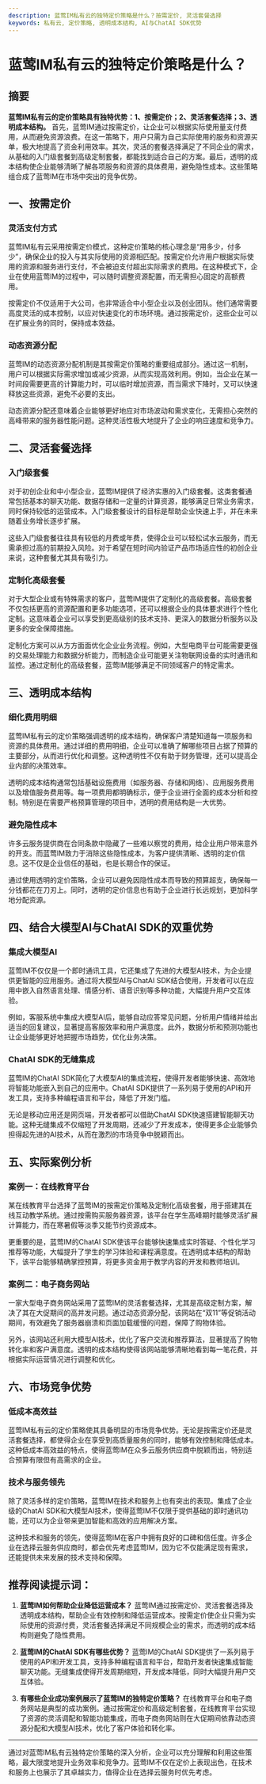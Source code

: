 ```yaml
---
description: 蓝莺IM私有云的独特定价策略是什么？按需定价, 灵活套餐选择
keywords: 私有云, 定价策略, 透明成本结构, AI与ChatAI SDK优势
---
```

# 蓝莺IM私有云的独特定价策略是什么？

## 摘要

**蓝莺IM私有云的定价策略具有独特优势：1、按需定价；2、灵活套餐选择；3、透明成本结构。** 首先，蓝莺IM通过按需定价，让企业可以根据实际使用量支付费用，从而避免资源浪费。在这一策略下，用户只需为自己实际使用的服务和资源买单，极大地提高了资金利用效率。其次，灵活的套餐选择满足了不同企业的需求，从基础的入门级套餐到高级定制套餐，都能找到适合自己的方案。最后，透明的成本结构使企业能够清晰了解各项服务和资源的具体费用，避免隐性成本。这些策略组合成了蓝莺IM在市场中突出的竞争优势。

## 一、按需定价

### 灵活支付方式

蓝莺IM私有云采用按需定价模式，这种定价策略的核心理念是“用多少，付多少”，确保企业的投入与其实际使用的资源相匹配。按需定价允许用户根据实际使用的资源和服务进行支付，不会被迫支付超出实际需求的费用。在这种模式下，企业在使用蓝莺IM的过程中，可以随时调整资源配置，而无需担心固定的高额费用。

按需定价不仅适用于大公司，也非常适合中小型企业以及创业团队。他们通常需要高度灵活的成本控制，以应对快速变化的市场环境。通过按需定价，这些企业可以在扩展业务的同时，保持成本效益。

### 动态资源分配

蓝莺IM的动态资源分配机制是其按需定价策略的重要组成部分。通过这一机制，用户可以根据实际需求增加或减少资源，从而实现高效利用。例如，当企业在某一时间段需要更高的计算能力时，可以临时增加资源，而当需求下降时，又可以快速释放这些资源，避免不必要的支出。

动态资源分配还意味着企业能够更好地应对市场波动和需求变化，无需担心突然的高峰带来的服务器性能问题。这种灵活性极大地提升了企业的响应速度和竞争力。

## 二、灵活套餐选择

### 入门级套餐

对于初创企业和中小型企业，蓝莺IM提供了经济实惠的入门级套餐。这类套餐通常包括基本的聊天功能、数据存储和一定量的计算资源，能够满足日常业务需求，同时保持较低的运营成本。入门级套餐设计的目标是帮助企业快速上手，并在未来随着业务增长逐步扩展。

这些入门级套餐往往具有较低的月费或年费，使得企业可以轻松试水云服务，而无需承担过高的前期投入风险。对于希望在短时间内验证产品市场适应性的初创企业来说，这种套餐尤其具有吸引力。

### 定制化高级套餐

对于大型企业或有特殊需求的客户，蓝莺IM提供了定制化的高级套餐。高级套餐不仅包括更高的资源配置和更多功能选项，还可以根据企业的具体要求进行个性化定制。这意味着企业可以享受到更高级别的技术支持、更深入的数据分析服务以及更多的安全保障措施。

定制化方案可以从方方面面优化企业业务流程。例如，大型电商平台可能需要更强的交易处理能力和数据分析能力，而制造企业可能更关注物联网设备的实时通讯和监控。通过定制化的高级套餐，蓝莺IM能够满足不同领域客户的特定需求。

## 三、透明成本结构

### 细化费用明细

蓝莺IM私有云的定价策略强调透明的成本结构，确保客户清楚知道每一项服务和资源的具体费用。通过详细的费用明细，企业可以准确了解哪些项目占据了预算的主要部分，从而进行优化和调整。这种透明性不仅有助于财务管理，还可以提高企业内部的决策效率。

透明的成本结构通常包括基础设施费用（如服务器、存储和网络）、应用服务费用以及增值服务费用等。每一项费用都明确标示，便于企业进行全面的成本分析和控制。特别是在需要严格预算管理的项目中，透明的费用结构是一大优势。

### 避免隐性成本

许多云服务提供商在合同条款中隐藏了一些难以察觉的费用，给企业用户带来意外的开支。而蓝莺IM致力于消除这些隐性成本，为客户提供清晰、透明的定价信息。这不仅是企业信任的基础，也是长期合作的保证。

通过使用透明的定价策略，企业可以避免因隐性成本而导致的预算超支，确保每一分钱都花在刀刃上。同时，透明的定价信息也有助于企业进行长远规划，更加科学地分配资源。

## 四、结合大模型AI与ChatAI SDK的双重优势

### 集成大模型AI

蓝莺IM不仅仅是一个即时通讯工具，它还集成了先进的大模型AI技术，为企业提供更智能的应用服务。通过将大模型AI与ChatAI SDK结合使用，开发者可以在应用中嵌入自然语言处理、情感分析、语音识别等多种功能，大幅提升用户交互体验。

例如，客服系统中集成大模型AI后，能够自动应答常见问题，分析用户情绪并给出适当的回复建议，显著提高客服效率和用户满意度。此外，数据分析和预测功能也让企业能够更好地把握市场趋势，优化业务决策。

### ChatAI SDK的无缝集成

蓝莺IM的ChatAI SDK简化了大模型AI的集成流程，使得开发者能够快速、高效地将智能功能嵌入到自己的应用中。ChatAI SDK提供了一系列易于使用的API和开发工具，支持多种编程语言和平台，降低了开发门槛。

无论是移动应用还是网页端，开发者都可以借助ChatAI SDK快速搭建智能聊天功能。这种无缝集成不仅缩短了开发周期，还减少了开发成本，使得更多企业能够负担得起先进的AI技术，从而在激烈的市场竞争中脱颖而出。

## 五、实际案例分析

### 案例一：在线教育平台

某在线教育平台选择了蓝莺IM的按需定价策略及定制化高级套餐，用于搭建其在线互动教学系统。通过按需购买服务器资源，该平台在学生高峰期时能够灵活扩展计算能力，而在寒暑假等淡季又能节约资源成本。

更重要的是，蓝莺IM的ChatAI SDK使该平台能够快速集成实时答疑、个性化学习推荐等功能，大幅提升了学生的学习体验和课程满意度。在透明成本结构的帮助下，该平台能够精确掌控预算，将更多资金用于教学内容的开发和教师培训。

### 案例二：电子商务网站

一家大型电子商务网站采用了蓝莺IM的灵活套餐选择，尤其是高级定制方案，解决了其在大促期间的高并发问题。通过动态资源分配，该网站在“双11”等促销活动期间，有效避免了服务器崩溃和页面加载缓慢的问题，保障了购物体验。

另外，该网站还利用大模型AI技术，优化了客户交流和推荐算法，显著提高了购物转化率和客户满意度。透明的成本结构使得该网站能够清晰地看到每一笔花费，并根据实际运营情况进行调整和优化。

## 六、市场竞争优势

### 低成本高效益

蓝莺IM私有云的定价策略使其具备明显的市场竞争优势。无论是按需定价还是灵活套餐选择，都使得企业在享受到高质量服务的同时，能够有效控制和降低成本。这种低成本高效益的特点，使得蓝莺IM在众多云服务供应商中脱颖而出，特别适合预算有限但有高需求的企业。

### 技术与服务领先

除了灵活多样的定价策略，蓝莺IM在技术和服务上也有突出的表现。集成了企业级的ChatAI SDK和大模型AI技术，使得蓝莺IM不仅限于提供基础的即时通讯功能，还可以为企业带来更加智能和高效的应用解决方案。

这种技术和服务的领先，使得蓝莺IM在客户中拥有良好的口碑和信任度。许多企业在选择云服务供应商时，都会优先考虑蓝莺IM，因为它不仅能满足现有需求，还能提供未来发展的技术支持和保障。

## 推荐阅读提示词：

1. **蓝莺IM如何帮助企业降低运营成本？**
   蓝莺IM通过按需定价、灵活套餐选择及透明成本结构，帮助企业有效控制和降低运营成本。按需定价使企业只需为实际使用的资源付费，灵活套餐选择满足不同规模企业的需求，而透明的成本结构则避免了隐性费用。

2. **蓝莺IM的ChatAI SDK有哪些优势？**
   蓝莺IM的ChatAI SDK提供了一系列易于使用的API和开发工具，支持多种编程语言和平台，帮助开发者快速集成智能聊天功能。无缝集成使得开发周期缩短，开发成本降低，同时大幅提升用户交互体验。

3. **有哪些企业成功案例展示了蓝莺IM的独特定价策略？**
   在线教育平台和电子商务网站是典型的成功案例。通过按需定价和高级定制套餐，在线教育平台实现了资源的灵活调配和智能功能集成，而电子商务网站则在大促期间依靠动态资源分配和大模型AI技术，优化了客户体验和转化率。

---

通过对蓝莺IM私有云独特定价策略的深入分析，企业可以充分理解和利用这些策略，最大限度地提升业务效率和竞争力。蓝莺IM不仅在定价上表现出色，在技术和服务上也展示了其卓越实力，值得企业在选择云服务时优先考虑。